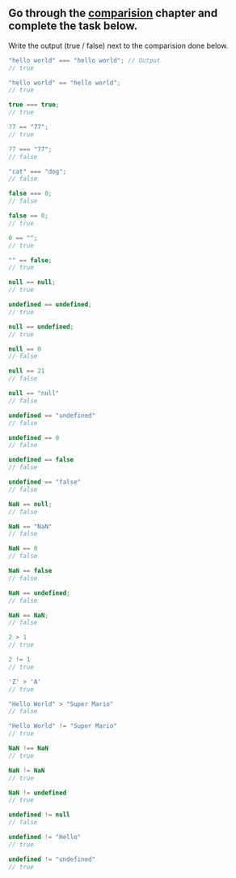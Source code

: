 ## Go through the [comparision](http://javascript.info/comparison) chapter and complete the task below.

Write the output (true / false) next to the comparision done below.
```js
"hello world" === "hello world"; // Output
// true

"hello world" == "hello world";
// true

true === true;
// true

77 == "77";
// true

77 === "77";
// false

"cat" === "dog";
// false

false === 0;
// false

false == 0;
// true

0 == "";
// true

"" == false;
// true

null == null;
// true

undefined == undefined;
// true

null == undefined;
// true

null == 0
// false

null == 21
// false

null == "null"
// false

undefined == "undefined"
// false

undefined == 0
// false

undefined == false
// false

undefined == "false"
// false

NaN == null;
// false

NaN == "NaN"
// false

NaN == 0
// false

NaN == false
// false

NaN == undefined;
// false

NaN == NaN;
// false

2 > 1
// true

2 != 1
// true

'Z' > 'A'
// true

"Hello World" > "Super Mario"
// false

"Hello World" != "Super Mario"
// true

NaN !== NaN
// true

NaN != NaN
// true

NaN != undefined
// true

undefined != null
// false

undefined != "Hello"
// true

undefined != "undefined"
// true

```